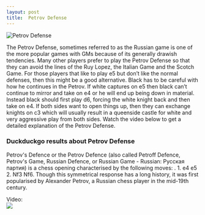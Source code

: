 ```yaml
---
layout: post
title:  Petrov Defense
---
```



![Petrov Defense](https://www.thechesswebsite.com/wp-content/uploads/2012/07/Petrov.jpg)

The Petrov Defense, sometimes referred to as the Russian game is one of the more popular games with GMs because of its generally drawish tendencies. Many other players prefer to play the Petrov Defense so that they can avoid the lines of the Ruy Lopez, the Italian Game and the Scotch Game. For those players that like to play e5 but don’t like the normal defenses, then this might be a good alternative.
Black has to be careful with how he continues in the Petrov. If white captures on e5 then black can’t continue to mirror and take on e4 or he will end up being down in material. Instead black should first play d6, forcing the white knight back and then take on e4. If both sides want to open things up, then they can exchange knights on c3 which will usually result in a queenside castle for white and very aggressive play from both sides.
Watch the video below to get a detailed explanation of the Petrov Defense.


### Duckduckgo results about Petrov Defense

Petrov's Defence or the Petrov Defence (also called Petroff Defence, Petrov's Game, Russian Defence, or Russian Game - Russian: Русская партия) is a chess opening characterised by the following moves: . 1. e4 e5 2. Nf3 Nf6. Though this symmetrical response has a long history, it was first popularised by Alexander Petrov, a Russian chess player in the mid-19th century.

Video:  
[![](https://tse1.mm.bing.net/th?id=OVF.yjeUq1WMqBNPCg%2f5xlbhFQ&pid=Api)](https://www.youtube.com/watch?v=8dG4MFvhodo)

